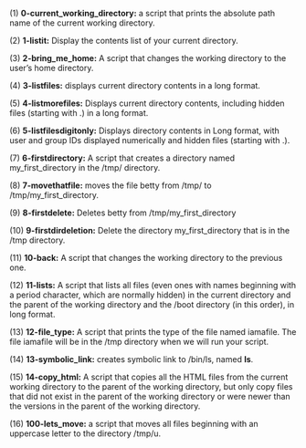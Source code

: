 (1) **0-current_working_directory:** a script that prints the absolute path name of the current working directory.

(2) **1-listit:** Display the contents list of your current directory.

(3) **2-bring_me_home:** A script that changes the working directory to the user’s home directory.

(4) **3-listfiles:** displays current directory contents in a long format.

(5) **4-listmorefiles:** Displays current directory contents, including hidden files (starting with .) in a long format.

(6) **5-listfilesdigitonly:** Displays directory contents in Long format, with user and group IDs displayed numerically and hidden files (starting with .).

(7) **6-firstdirectory:** A script that creates a directory named my_first_directory in the /tmp/ directory.

(8) **7-movethatfile:** moves the file betty from /tmp/ to /tmp/my_first_directory.

(9) **8-firstdelete:** Deletes betty from /tmp/my_first_directory

(10) **9-firstdirdeletion:** Delete the directory my_first_directory that is in the /tmp directory.

(11) **10-back:** A script that changes the working directory to the previous one.

(12) **11-lists:** A script that lists all files (even ones with names beginning with a period character, which are normally hidden) in the current directory and the parent of the working directory and the /boot directory (in this order), in long format.

(13) **12-file_type:** A script that prints the type of the file named iamafile. The file iamafile will be in the /tmp directory when we will run your script.


(14) **13-symbolic_link:** creates symbolic link to /bin/ls, named __ls__.


(15) **14-copy_html:** A script that copies all the HTML files from the current working directory to the parent of the working directory, but only copy files that did not exist in the parent of the working directory or were newer than the versions in the parent of the working directory.


(16) **100-lets_move:** a script that moves all files beginning with an uppercase letter to the directory /tmp/u.
